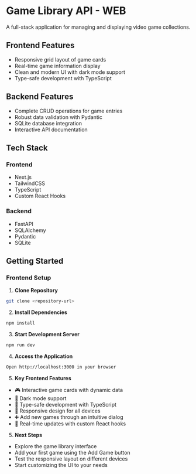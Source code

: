# Game Library API - WEB

A full-stack application for managing and displaying video game collections.

## Frontend Features

- Responsive grid layout of game cards
- Real-time game information display
- Clean and modern UI with dark mode support
- Type-safe development with TypeScript

## Backend Features

- Complete CRUD operations for game entries
- Robust data validation with Pydantic
- SQLite database integration
- Interactive API documentation

## Tech Stack

### Frontend
- Next.js
- TailwindCSS
- TypeScript
- Custom React Hooks

### Backend
- FastAPI
- SQLAlchemy
- Pydantic
- SQLite

## Getting Started

### Frontend Setup

1. **Clone Repository**
```bash
git clone <repository-url>
```
2. **Install Dependencies**
```bash
npm install
```
3. **Start Development Server**
```bash
npm run dev
```
4. **Access the Application**
```bash
Open http://localhost:3000 in your browser
```
5. **Key Frontend Features**
- 🎮 Interactive game cards with dynamic data
- 🌙 Dark mode support
- 🎯 Type-safe development with TypeScript
- 📱 Responsive design for all devices
- ➕ Add new games through an intuitive dialog
- 🔄 Real-time updates with custom React hooks

5. **Next Steps**
- Explore the game library interface
- Add your first game using the Add Game button
- Test the responsive layout on different devices
- Start customizing the UI to your needs